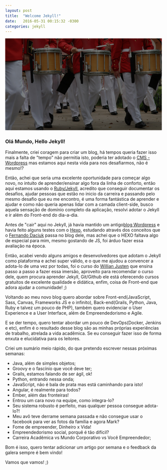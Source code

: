 ```yaml
---
layout: post
title:  "Welcome Jekyll!"
date:   2016-05-31 00:15:32 -0300
categories: jekyll
---
```


![hello](../img/hello.jpg)

### Olá Mundo, Hello Jekyll!
Finalmente, criei coragem para criar um blog, há tempos queria fazer isso mais a falta de "tempo" não permitia isto, poderia ter adotado o [CMS - Wordpress](https://br.wordpress.com/) mas estamos aqui nesta vida para nos desafiarmos, não é mesmo!?

Então, achei que seria uma excelente oportunidade para começar algo novo, no intuito de aprender/ensinar algo fora da linha de conforto, então aqui estamos usando o [Ruby/Jekyll](https://jekyllrb.com/), acredito que conseguir documentar os desafios, ajudar pessoas que estão no inicio da carreira e passando pelo mesmo desafio que eu me encontro, é uma forma fantástica de aprender e ajudar e como não queria apenas lidar com a camada client-side, busco aquela sensação de domínio completo da aplicação, resolvi adotar o Jekyll e ir além do Front-end do dia-a-dia.

Antes de "cair" aqui no Jekyll, já havia mantido um antigo[blog Wordpress](https://cristofersousa.wordpress.com/) e havia feito alguns testes com o [Hexo](https://hexo.io/), estudando através dos conceitos que o [Fernando Daciuk](http://blog.da2k.com.br/2014/01/05/hexo-criando-um-blog-ao-estilo-miojo/) passa no blog dele, mas achei que o HEXO faltava algo de especial para mim, mesmo gostando de JS, foi árduo fazer essa avaliação na época.

Então, acabei vendo alguns amigos e desenvolvedores que adotam o Jekyll como plataforma e achei super válido, e o que me ajudou a convencer a adota-lo de uma vez por todas, foi o curso do [Willian Justen](http://willianjusten.teachable.com/courses/criando-sites-estaticos-com-jekyll/) que ensina passo a passo a fazer essa imersão, aproveito para recomendar o curso  dele, quem procura aprender Jekyll, Git/Github ele está oferecendo cursos gratuitos de excelente qualidade e didática, enfim, coisa de Front-end que adora ajudar a comunidade! ;)

Voltando ao meu novo blog quero abordar sobre Front-end(JavaScript, Sass, Canvas, Frameworks JS e o infinito),  Back-end(Grails, Python, Java, Ruby e talvez um pouco de PHP), também quero evidenciar o User Experience e a User Interface, além de Empreendedorismo e Agile.

E se der tempo, quero tentar abordar um pouco de DevOps(Docker, Jenkins e etc), enfim é o resultado desse blog são as minhas próprias experiências de trabalho, atrelada a vida acadêmica. Se eu conseguir fazer isso de forma enxuta e elucidativa para os leitores.

Criei um sumário meio rápido, do que pretendo escrever nessas próximas semanas:

 * Java, além de simples objetos;
 * Groovy e o fascínio que você deve ter;
 * Grails, estamos falando de ser ágil, ok!
 * Python, entrando nessa onda;
 * JavaScript, não é bala de prata mas está caminhando para isto!
 * Angular, é realmente para todos?
 * Ember, além das fronteiras!
 * Entrou um cara novo na equipe, como integra-lo?
 * Seu sistema robusto é perfeito, mas qualquer pessoa consegue adota-lo?!
 * Meu avô teve derrame semana passada e não consegue usar o facebook para ver as fotos da família e agora Mark?
 * Fome de empreender, Dinheiro x Vida!
 * Empreendedorismo social, porquê é tão difícil?
 * Carreira Acadêmica vs Mundo Corporativo vs Você Empreendedor;

 Bom é isso, quero tentar adicionar um artigo por semana e o feedback da galera sempre é bem vindo!

 Vamos que vamos! ;)
